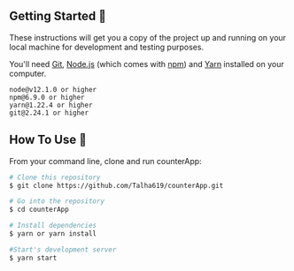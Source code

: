 ## Getting Started 🚀

These instructions will get you a copy of the project up and running on your local machine for development and testing purposes.

You'll need [Git](https://git-scm.com), [Node.js](https://nodejs.org/en/download/) (which comes with [npm](http://npmjs.com)) and [Yarn](https://classic.yarnpkg.com/en/docs/getting-started) installed on your computer.

```
node@v12.1.0 or higher
npm@6.9.0 or higher
yarn@1.22.4 or higher
git@2.24.1 or higher
```

## How To Use 🔧

From your command line, clone and run counterApp:

```bash
# Clone this repository
$ git clone https://github.com/Talha619/counterApp.git

# Go into the repository
$ cd counterApp

# Install dependencies
$ yarn or yarn install

#Start's development server
$ yarn start
```